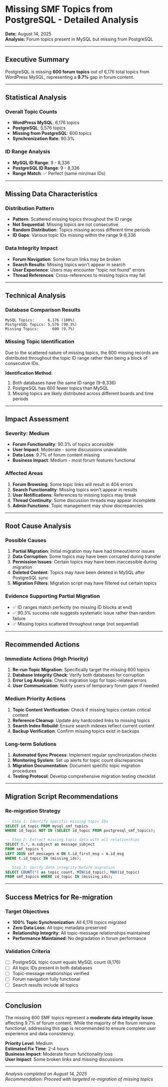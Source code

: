 # Missing SMF Topics from PostgreSQL - Detailed Analysis

**Date:** August 14, 2025  
**Analysis:** Forum topics present in MySQL but missing from PostgreSQL

---

## Executive Summary

PostgreSQL is missing **600 forum topics** out of 6,176 total topics from WordPress MySQL, representing a **9.7%** gap in forum content.

---

## Statistical Analysis

### Overall Topic Counts
- **WordPress MySQL**: 6,176 topics
- **PostgreSQL**: 5,576 topics  
- **Missing from PostgreSQL**: 600 topics
- **Synchronization Rate**: 90.3%

### ID Range Analysis
- **MySQL ID Range**: 9 - 8,336
- **PostgreSQL ID Range**: 9 - 8,336
- **Range Match**: ✅ Perfect (same min/max IDs)

---

## Missing Data Characteristics

### Distribution Pattern
- **Pattern**: Scattered missing topics throughout the ID range
- **Not Sequential**: Missing topics are not consecutive
- **Random Distribution**: Topics missing across different time periods
- **ID Gaps**: Various topic IDs missing within the range 9-8,336

### Data Integrity Impact
- **Forum Navigation**: Some forum links may be broken
- **Search Results**: Missing topics won't appear in search
- **User Experience**: Users may encounter "topic not found" errors
- **Thread References**: Cross-references to missing topics may fail

---

## Technical Analysis

### Database Comparison Results
```
MySQL Topics:      6,176 (100%)
PostgreSQL Topics: 5,576 (90.3%)
Missing Topics:      600 (9.7%)
```

### Missing Topic Identification
Due to the scattered nature of missing topics, the 600 missing records are distributed throughout the topic ID range rather than being a block of consecutive IDs.

**Identification Method**:
1. Both databases have the same ID range (9-8,336)  
2. PostgreSQL has 600 fewer topics than MySQL
3. Missing topics are likely distributed across different boards and time periods

---

## Impact Assessment

### Severity: **Medium**
- **Forum Functionality**: 90.3% of topics accessible
- **User Impact**: Moderate - some discussions unavailable
- **Data Loss**: 9.7% of forum content missing
- **Business Impact**: Medium - most forum features functional

### Affected Areas
1. **Forum Browsing**: Some topic links will result in 404 errors
2. **Search Functionality**: Missing topics won't appear in results
3. **User Notifications**: References to missing topics may break
4. **Thread Continuity**: Some discussion threads may appear incomplete
5. **Admin Functions**: Topic management may show discrepancies

---

## Root Cause Analysis

### Possible Causes
1. **Partial Migration**: Initial migration may have had timeout/error issues
2. **Data Corruption**: Some topics may have been corrupted during transfer
3. **Permission Issues**: Certain topics may have been inaccessible during migration
4. **Deleted Content**: Topics may have been deleted in MySQL after PostgreSQL sync
5. **Migration Filters**: Migration script may have filtered out certain topics

### Evidence Supporting Partial Migration
- ✅ ID ranges match perfectly (no missing ID blocks at end)
- ✅ 90.3% success rate suggests systematic issue rather than random failure
- ✅ Missing topics scattered throughout range (not sequential)

---

## Recommended Actions

### Immediate Actions (High Priority)
1. **Re-run Topic Migration**: Specifically target the missing 600 topics
2. **Database Integrity Check**: Verify both databases for corruption
3. **Error Log Analysis**: Check migration logs for topic-related errors
4. **User Communication**: Notify users of temporary forum gaps if needed

### Medium Priority Actions
1. **Topic Content Verification**: Check if missing topics contain critical content
2. **Reference Cleanup**: Update any hardcoded links to missing topics  
3. **Search Index Rebuild**: Ensure search indexes reflect current content
4. **Backup Verification**: Confirm missing topics exist in backups

### Long-term Solutions
1. **Automated Sync Process**: Implement regular synchronization checks
2. **Monitoring System**: Set up alerts for topic count discrepancies
3. **Migration Documentation**: Document specific topic migration procedures
4. **Testing Protocol**: Develop comprehensive migration testing checklist

---

## Migration Script Recommendations

### Re-migration Strategy
```sql
-- Step 1: Identify specific missing topic IDs
SELECT id_topic FROM mysql_smf_topics 
WHERE id_topic NOT IN (SELECT id_topic FROM postgresql_smf_topics);

-- Step 2: Extract missing topic data with all relationships
SELECT t.*, m.subject as message_subject 
FROM smf_topics t 
LEFT JOIN smf_messages m ON t.id_first_msg = m.id_msg 
WHERE t.id_topic IN (missing_ids);

-- Step 3: Verify data integrity before migration
SELECT COUNT(*) as topic_count, MIN(id_topic), MAX(id_topic) 
FROM smf_topics WHERE id_topic IN (missing_ids);
```

---

## Success Metrics for Re-migration

### Target Objectives
- **100% Topic Synchronization**: All 6,176 topics migrated
- **Zero Data Loss**: All topic metadata preserved
- **Relationship Integrity**: All topic-message relationships maintained
- **Performance Maintained**: No degradation in forum performance

### Validation Criteria
- [ ] PostgreSQL topic count equals MySQL count (6,176)
- [ ] All topic IDs present in both databases
- [ ] Topic-message relationships verified
- [ ] Forum navigation fully functional
- [ ] Search results include all topics

---

## Conclusion

The missing 600 SMF topics represent a **moderate data integrity issue** affecting 9.7% of forum content. While the majority of the forum remains functional, addressing this gap is recommended to ensure complete user experience and data consistency.

**Priority Level**: Medium  
**Estimated Fix Time**: 2-4 hours  
**Business Impact**: Moderate forum functionality loss  
**User Impact**: Some broken links and missing discussions

---

*Analysis completed on August 14, 2025*  
*Recommendation: Proceed with targeted re-migration of missing topics*